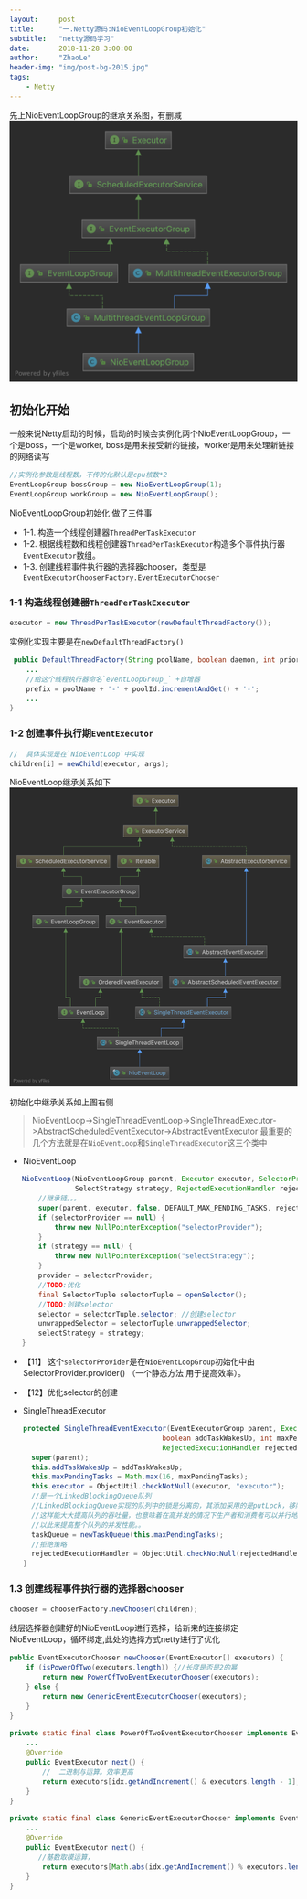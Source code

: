 ```yaml
---
layout:     post
title:      "一.Netty源码:NioEventLoopGroup初始化"
subtitle:   "netty源码学习"
date:       2018-11-28 3:00:00
author:     "ZhaoLe"
header-img: "img/post-bg-2015.jpg"
tags:
    - Netty
---
```


先上NioEventLoopGroup的继承关系图，有删减
![NioEventLoopGroup.png][image-1]

## 初始化开始
一般来说Netty启动的时候，启动的时候会实例化两个NioEventLoopGroup，一个是boss，一个是worker,
boss是用来接受新的链接，worker是用来处理新链接的网络读写

```java
//实例化参数是线程数，不传的化默认是cpu核数*2
EventLoopGroup bossGroup = new NioEventLoopGroup(1);
EventLoopGroup workGroup = new NioEventLoopGroup();
```
NioEventLoopGroup初始化 做了三件事
* 1-1.  构造一个线程创建器`ThreadPerTaskExecutor`
* 1-2.  根据线程数和线程创建器`ThreadPerTaskExecutor`构造多个事件执行器`EventExecutor`数组。
* 1-3.  创建线程事件执行器的选择器chooser，类型是`EventExecutorChooserFactory.EventExecutorChooser`


### 1-1  构造线程创建器`ThreadPerTaskExecutor`
```java
executor = new ThreadPerTaskExecutor(newDefaultThreadFactory());
```
实例化实现主要是在`newDefaultThreadFactory()`

```java
 public DefaultThreadFactory(String poolName, boolean daemon, int priority, ThreadGroup threadGroup) {
    ...
    //给这个线程执行器命名`eventLoopGroup_` +自增器
    prefix = poolName + '-' + poolId.incrementAndGet() + '-'; 
    ...
}
```

### 1-2  创建事件执行期`EventExecutor`

```java
//  具体实现是在`NioEventLoop`中实现
children[i] = newChild(executor, args);
```
NioEventLoop继承关系如下
![NioEventLoop.png][image-2]

初始化中继承关系如上图右侧
>NioEventLoop->SingleThreadEventLoop->SingleThreadExecutor->AbstractScheduledEventExecutor->AbstractEventExecutor
最重要的几个方法就是在`NioEventLoop`和`SingleThreadExecutor`这三个类中

* NioEventLoop

 ```java
    NioEventLoop(NioEventLoopGroup parent, Executor executor, SelectorProvider selectorProvider,
                 SelectStrategy strategy, RejectedExecutionHandler rejectedExecutionHandler) {
        //继承链。。。
        super(parent, executor, false, DEFAULT_MAX_PENDING_TASKS, rejectedExecutionHandler);
        if (selectorProvider == null) {
            throw new NullPointerException("selectorProvider");
        }
        if (strategy == null) {
            throw new NullPointerException("selectStrategy");
        }
        provider = selectorProvider;
        //TODO:优化
        final SelectorTuple selectorTuple = openSelector();
        //TODO:创建selector
        selector = selectorTuple.selector; //创建selector
        unwrappedSelector = selectorTuple.unwrappedSelector;
        selectStrategy = strategy;
    }
  ```
  * 【11】 这个`selectorProvider`是在`NioEventLoopGroup`初始化中由SelectorProvider.provider() （一个静态方法 用于提高效率）。
  * 【12】优化selector的创建


* SingleThreadExecutor

  ```java
  protected SingleThreadEventExecutor(EventExecutorGroup parent, Executor executor,
                                    boolean addTaskWakesUp, int maxPendingTasks,
                                    RejectedExecutionHandler rejectedHandler) {
    super(parent);
    this.addTaskWakesUp = addTaskWakesUp;
    this.maxPendingTasks = Math.max(16, maxPendingTasks);
    this.executor = ObjectUtil.checkNotNull(executor, "executor");
    //是一个LinkedBlockingQueue队列
    //LinkedBlockingQueue实现的队列中的锁是分离的，其添加采用的是putLock，移除采用的则是takeLock
    //这样能大大提高队列的吞吐量，也意味着在高并发的情况下生产者和消费者可以并行地操作队列中的数据
    //以此来提高整个队列的并发性能。。
    taskQueue = newTaskQueue(this.maxPendingTasks);
    //拒绝策略
    rejectedExecutionHandler = ObjectUtil.checkNotNull(rejectedHandler, "rejectedHandler");
  }
  ```

### 1.3  创建线程事件执行器的选择器chooser

```java
chooser = chooserFactory.newChooser(children);
```
线层选择器创建好的NioEventLoop进行选择，给新来的连接绑定NioEventLoop，循环绑定,此处的选择方式netty进行了优化

```java
public EventExecutorChooser newChooser(EventExecutor[] executors) {
    if (isPowerOfTwo(executors.length)) {//长度是否是2的幂
        return new PowerOfTwoEventExecutorChooser(executors);
    } else {
        return new GenericEventExecutorChooser(executors);
    }
}
```
```java
private static final class PowerOfTwoEventExecutorChooser implements EventExecutorChooser {
    ...
    @Override
    public EventExecutor next() {
        //  二进制与运算。效率更高
        return executors[idx.getAndIncrement() & executors.length - 1];
    }
}
```
```java
private static final class GenericEventExecutorChooser implements EventExecutorChooser {
    ...
    @Override
    public EventExecutor next() {
       //基数取模运算，
        return executors[Math.abs(idx.getAndIncrement() % executors.length)];
    }
}
```

[image-1]: /img/netty/NioEventLoopGroup.png
[image-2]: /img/netty/NioEventLoop.png